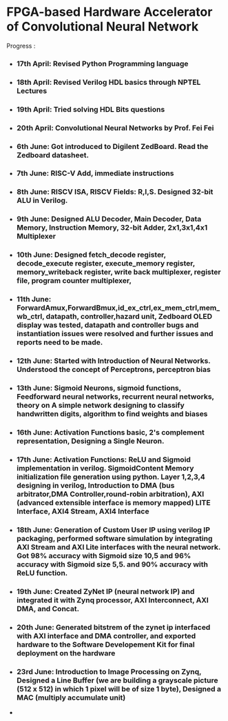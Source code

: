 
# FPGA-based Hardware Accelerator of Convolutional Neural Network 

Progress :
- ### 17th April: Revised Python Programming language
- ### 18th April: Revised Verilog HDL basics through NPTEL Lectures
- ### 19th April: Tried solving HDL Bits questions
- ### 20th April: Convolutional Neural Networks by Prof. Fei Fei

- ### 6th June: Got introduced to Digilent ZedBoard. Read the Zedboard datasheet.
- ### 7th June: RISC-V Add, immediate instructions
- ### 8th June: RISCV ISA, RISCV Fields: R,I,S. Designed 32-bit ALU in Verilog.
- ### 9th June: Designed ALU Decoder, Main Decoder, Data Memory, Instruction Memory,    32-bit Adder, 2x1,3x1,4x1 Multiplexer
- ### 10th June: Designed fetch_decode register, decode_execute register, execute_memory register, memory_writeback register, write back multiplexer, register file, program counter multiplexer,
- ### 11th June: ForwardAmux,ForwardBmux,id_ex_ctrl,ex_mem_ctrl,mem_wb_ctrl, datapath, controller,hazard unit, Zedboard OLED display was tested, datapath and controller bugs and instantiation issues were resolved and further issues and reports need to be made.
- ### 12th June: Started with Introduction of Neural Networks. Understood the concept of Perceptrons, perceptron bias 
- ### 13th June: Sigmoid Neurons, sigmoid functions, Feedforward neural networks, recurrent neural networks, theory on A simple network designing to classify handwritten digits, algorithm to find weights and biases
- ### 16th June: Activation Functions basic, 2's complement representation, Designing a Single Neuron.
- ### 17th June: Activation Functions: ReLU and Sigmoid implementation in verilog. SigmoidContent Memory initialization file generation using python. Layer 1,2,3,4 designing in verilog, Introduction to DMA (bus arbitrator,DMA Controller,round-robin arbitration), AXI (advanced extensible interface is memory mapped) LITE Interface, AXI4 Stream, AXI4 Interface
- ### 18th June: Generation of Custom User IP using verilog IP packaging, performed software simulation by integrating AXI Stream and AXI Lite interfaces with the neural network. Got 98% accuracy with Sigmoid size 10,5 and 96% accuracy with Sigmoid size 5,5. and 90% accuracy with ReLU function. 

- ### 19th June: Created ZyNet IP (neural network IP) and integrated it with Zynq processor, AXI Interconnect, AXI DMA, and Concat.
- ### 20th June: Generated bitstrem of the zynet ip interfaced with AXI interface and DMA controller, and exported hardware to the Software Developement Kit for final deployment on the hardware
- ### 23rd June: Introduction to Image Processing on Zynq, Designed a Line Buffer (we are building a grayscale picture (512 x 512) in which 1 pixel will be of size 1 byte), Designed a MAC (multiply accumulate unit)
- 
